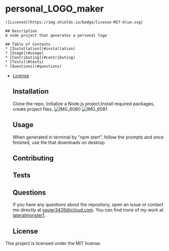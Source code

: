 # personal_LOGO_maker
    ![License](https://img.shields.io/badge/license-MIT-blue.svg)
  
    ## Description
    A node project that generates a personal logo
  
    ## Table of Contents
    * [Installation](#installation)
    * [Usage](#usage)
    * [Contributing](#contributing)
    * [Tests](#tests)
    * [Questions](#questions)
    
* [License](#license)

  
    ## Installation
    Clone the repo, Initialize a Node.js project,Install required packages, create project files.
  ![IMG_6080](https://github.com/user-attachments/assets/198c2895-3bf3-42a1-9a81-011ccdbebf54)
  ![IMG_6081](https://github.com/user-attachments/assets/99455bae-f64d-44e4-b0a3-99cdd947c353)


  
    ## Usage
    When generated in terminal by "npm start", follow the prompts and once finished, use file that downloads on desktop
  
    ## Contributing
    
  
    ## Tests
    
  
    ## Questions
    If you have any questions about the repository, open an issue or contact me directly at xavier3435@icloud.com. You can find more of my work at [lateralmonster1](https://github.com/lateralmonster1).
  
    ## License

This project is licensed under the MIT license.
    
